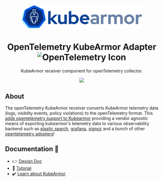 <div align="center">
<img src="https://github.com/kubearmor/KubeArmor/blob/main/.gitbook/assets/logo.png" width="400"/>
  
  
<br />
    <h1>OpenTelemetry KubeArmor Adapter<img src="https://opentelemetry.io/img/logos/opentelemetry-logo-nav.png" alt="OpenTelemetry Icon" width="45" height=""></h1>
  <p>
KubeArmor receiver component for openTelemetry collector.

</p>
<a href="https://join.slack.com/t/kubearmor/shared_invite/zt-1ltmqdbc6-rSHw~LM6MesZZasmP2hAcA"><img src="https://img.shields.io/badge/Join%20Our%20Community-Slack-blue" height="auto" width="auto" /></a>
</div>



## About

The openTelemetry KubeArmor receiver converts KubeArmor telemetry data (logs, visibilty events, policy violations) to the openTelemetry format. This [adds opentelemetry support to Kubearmor](https://github.com/kubearmor/KubeArmor/issues/894)
providing a vendor agnostic means of exporting kubearmor's telemetry data to various observability backend such as [elastic search](https://www.elastic.co/guide/en/apm/guide/current/open-telemetry-direct.html#connect-open-telemetry-collector), [grafana](https://grafana.com/docs/opentelemetry/collector/), [signoz](https://signoz.io/blog/opentelemetry-apm/) and a bunch of other [opentelemetry adopters](https://github.com/open-telemetry/community/blob/main/ADOPTERS.md)!

## Documentation :notebook:

* :point_right: [Design Doc](DESIGNDOC.md)
* :dart: [Tutorial](example/tutorials/tutorial.md)
* :heavy_check_mark: [Learn about KubeArmor](https://github.com/kubearmor/KubeArmor#readme)

<!-- ## License

[MIT](https://github.com/iamrajiv/opentelemetry-grpc-gateway-boilerplate/blob/main/LICENSE) -->


